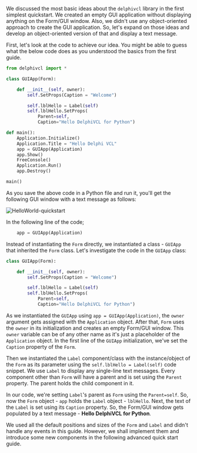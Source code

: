 We discussed the most basic ideas about the `delphivcl` library in the first simplest quickstart. We created an empty GUI application without displaying anything on the Form/GUI window. Also, we didn't use any object-oriented approach to create the GUI application. So, let's expand on those ideas and develop an object-oriented version of that and display a text message.

First, let's look at the code to achieve our idea. You might be able to guess what the below code does as you understood the basics from the first guide.

```python
from delphivcl import *

class GUIApp(Form):

    def __init__(self, owner):
        self.SetProps(Caption = "Welcome")

        self.lblHello = Label(self)
        self.lblHello.SetProps(
            Parent=self,
            Caption="Hello DelphiVCL for Python")

def main():
    Application.Initialize()
    Application.Title = "Hello Delphi VCL"
    app = GUIApp(Application)
    app.Show()
    FreeConsole()
    Application.Run()
    app.Destroy()

main()
```

As you save the above code in a Python file and run it, you'll get the following GUI window with a text message as follows:

![HelloWorld-quickstart](https://user-images.githubusercontent.com/17174106/154672767-b8369bca-b3bf-4359-9a32-43ce53ce0abc.png)


In the following line of the code;

```python
    app = GUIApp(Application)
```

Instead of instantiating the `Form` directly, we instantiated a class - `GUIApp` that inherited the `Form` class. Let's investigate the code in the `GUIApp` class:

```python
class GUIApp(Form):

    def __init__(self, owner):
        self.SetProps(Caption = "Welcome")

        self.lblHello = Label(self)
        self.lblHello.SetProps(
            Parent=self,
            Caption="Hello DelphiVCL for Python")
```

As we instantiated the `GUIApp` using `app = GUIApp(Application)`, the `owner` argument gets assigned with the `Application` object. After that, `Form` uses the `owner` in its initialization and creates an empty Form/GUI window. This `owner` variable can be of any other name as it's just a placeholder of the `Application` object. In the first line of the `GUIApp` initialization, we've set the `Caption` property of the `Form`.

Then we instantiated the `Label` component/class with the instance/object of the `Form` as its parameter using the `self.lblHello = Label(self)` code snippet. We use `Label` to display any single-line text messages. Every component other than `Form` will have a parent and is set using the `Parent` property. The parent holds the child component in it.

In our code, we're setting `Label`'s parent as `Form` using the `Parent=self`. So, now the `Form` object - `app` holds the `Label` object - `lblHello`. Next, the text of the `Label` is set using its `Caption` property. So, the Form/GUI window gets populated by a text message - **Hello DelphiVCL for Python**.

We used all the default positions and sizes of the `Form` and `Label` and didn't handle any events in this guide. However, we shall implement them and introduce some new components in the following advanced quick start guide.
